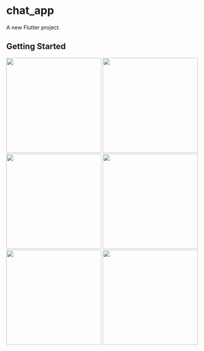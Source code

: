 # chat_app

A new Flutter project.

## Getting Started

<img src = "https://github.com/NeelManiya25/AChat-App/assets/131368162/1c10c7c3-4438-4af6-a6f1-9df18fa7edd6" width ="250px">
<img src = "https://github.com/NeelManiya25/AChat-App/assets/131368162/246bb8f9-2118-4e2b-8c59-9cf64ab1fbf5" width ="250px">
<img src = "https://github.com/NeelManiya25/AChat-App/assets/131368162/cd05e6c7-02ca-49f3-b681-8bea117d1b18" width ="250px">
<img src ="https://github.com/NeelManiya25/AChat-App/assets/131368162/279b9172-5f56-45f7-845a-031468167057"width="250px">
<img src = "https://github.com/NeelManiya25/AChat-App/assets/131368162/8eca6dc2-dfa0-4fee-b9e8-94714a59b3b3" width = "250px">
<img src = "https://github.com/NeelManiya25/AChat-App/assets/131368162/8c851257-1b65-49df-aea1-c16a2a372a79" width = "250px">
